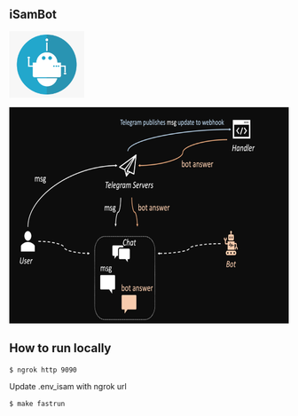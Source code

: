 ## iSamBot

<p>
  <img height="120" heigth="120" src="./assets/isam.png">
</p>

<p align="center">
  <img height="390" src="./assets/workflow.png">
</p>

## How to run locally

```code
$ ngrok http 9090
```

Update .env_isam with ngrok url

```code
$ make fastrun
```

